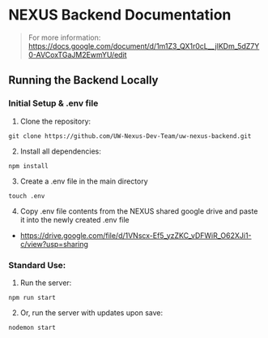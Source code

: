 # NEXUS Backend Documentation
> For more information: https://docs.google.com/document/d/1m1Z3_QX1r0cL__jlKDm_5dZ7Y0-AVCoxTGaJM2EwmYU/edit
## Running the Backend Locally
### Initial Setup & .env file
1. Clone the repository:
```
git clone https://github.com/UW-Nexus-Dev-Team/uw-nexus-backend.git
```
2. Install all dependencies: 
```
npm install
```
3. Create a .env file in the main directory
```
touch .env
```
4. Copy .env file contents from the NEXUS shared google drive and paste it into the newly created .env file
- https://drive.google.com/file/d/1VNscx-Ef5_yzZKC_vDFWiR_O62XJi1-c/view?usp=sharing
### Standard Use:
1. Run the server: 
```
npm run start
```
2. Or, run the server with updates upon save: 
```
nodemon start
```
